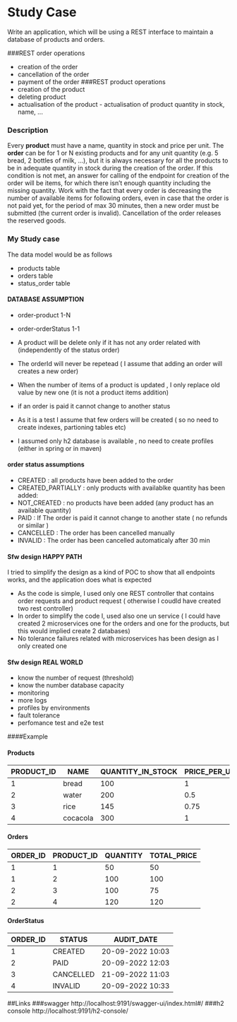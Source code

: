 # Study Case

Write an application, which will be using a REST interface to maintain a database of products and orders.

###REST order operations
- creation of the order
- cancellation of the order
- payment of the order
###REST product operations
- creation of the product
- deleting product
- actualisation of the product - actualisation of product quantity in stock, name, ...

### Description
Every **product** must have a name, quantity in stock and price per unit. The **order** can be for 1 or N
existing products and for any unit quantity (e.g. 5 bread, 2 bottles of milk, ...), but it is always
necessary for all the products to be in adequate quantity in stock during the creation of the order.
If this condition is not met, an answer for calling of the endpoint for creation of the order will be 
items, for which there isn’t enough quantity including the missing quantity.
Work with the fact that every order is decreasing the number of available items for following orders,
even in case that the order is not paid yet, for the period of max 30 minutes, then a new order must
be submitted (the current order is invalid). Cancellation of the order releases the reserved goods.


### My Study case

The data model would be as follows 
- products table
- orders table
- status_order table

#### DATABASE ASSUMPTION
- order-product 1-N
- order-orderStatus 1-1

- A product will be delete only if it has not any order related with (independently of the status order)
- The orderId will never be repetead ( I assume that adding an order will creates a new order)
- When the number of items of a product is updated , I only replace old value by new one  (it is not a product items addition)
- if an order is paid it cannot change to another status
- As it is a test I assume that few orders will be created ( so no need to create indexes, partioning tables etc)
- I assumed only h2 database is available , no need to create profiles (either in spring or in maven)

#### order status assumptions
- CREATED : all products have been added to the order
- CREATED_PARTIALLY : only products with availablke quantity has been added: 
- NOT_CREATED : no products have been added (any product has an available quantity)
- PAID : If The order is paid it cannot change to another state ( no refunds or similar )
- CANCELLED : The order has been cancelled manually
- INVALID : The order has been cancelled automaticaly after 30 min


#### Sfw design HAPPY PATH
I tried to simplify the design as a kind of POC to show that all endpoints works, and the application does what is expected 
- As the code is simple, I used only one REST controller that contains order requests and product request ( otherwise I coudld have created two rest controller)
- In order to simplify the code I, used also one un service ( I could have created 2 microservices one for the orders and one for the products, but this would implied create 2 databases)
- No tolerance failures related with microservices has been design as I only created one 

#### Sfw design REAL WORLD
- know the number of request (threshold)
- know the number database capacity 
- monitoring
- more logs
- profiles by environments
- fault tolerance
- perfomance test and e2e test 



####Example 
#### Products
| PRODUCT_ID | NAME | QUANTITY_IN_STOCK | PRICE_PER_UNIT | 
| ------------- | ------------- | ------------- | ------------- | 
| 1  | bread  | 100  | 1 |
| 2  | water |  200 | 0.5 |
| 3  | rice  |  145 | 0.75 |
| 4  | cocacola  | 300  | 1 |

#### Orders
| ORDER_ID | PRODUCT_ID | QUANTITY | TOTAL_PRICE | 
| ------------- | ------------- | ------------- | ------------- | 
| 1  | 1  | 50  | 50 |
| 1  | 2 |  100 | 100 |
| 2  | 3  |  100 | 75 |
| 2  | 4  | 120  | 120 |

#### OrderStatus 

| ORDER_ID | STATUS | AUDIT_DATE |
| ------------- | ------------- |  ------------- |
| 1  | CREATED  | 20-09-2022 10:03
| 2  | PAID  | 20-09-2022 12:03
| 3  | CANCELLED  | 21-09-2022 11:03
| 4  | INVALID  | 20-09-2022 10:33



##Links
###swagger
http://localhost:9191/swagger-ui/index.html#/
###h2 console
http://localhost:9191/h2-console/